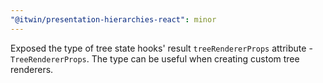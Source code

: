 ```yaml
---
"@itwin/presentation-hierarchies-react": minor
---
```


Exposed the type of tree state hooks' result `treeRendererProps` attribute - `TreeRendererProps`. The type can be useful when creating custom tree renderers.

